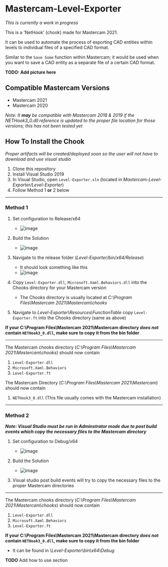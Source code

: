 # Mastercam-Level-Exporter
_This is currently a work in progress_

This is a 'NetHook' (chook) made for Mastercam 2021. 

It can be used to automate the process of exporting CAD entities within levels to individual files of a specified CAD format. 

Similar to the `Save Some` function within Mastercam; it would be used when you want to save a CAD entity as a separate file of a certain CAD format.

**TODO: Add picture here**

## Compatible Mastercam Versions
- Mastercam 2021
- Mastercam 2020

_Note: It **may** be compatible with Mastercam 2018 & 2019 if the NETHook3_0.dll reference is updated to the proper file location for those versions; this has not been tested yet_

## How To Install the Chook
_Proper artifacts will be created/deployed soon so the user will not have to download and use visual studio_
1. Clone this repository
2. Install Visual Studio 2019
3. In Visual Studio, open `Level-Exporter.sln` (located in _Mastercam-Level-Exporter/Level-Exporter_)
4. Follow Method 1 **or** 2 below 

---

### Method 1
1. Set configuration to Release/x64
   - ![image](https://user-images.githubusercontent.com/56398786/167949149-41a62689-8424-4a14-9275-b24b919c4f72.png)

2. Build the Solution
   - ![image](https://user-images.githubusercontent.com/56398786/167949983-9376219f-2600-4433-85b0-faf60ca41602.png)

3. Navigate to the release folder (_Level-Exporter/bin/x64/Release_)
   - It should look something like this
   - ![image](https://user-images.githubusercontent.com/56398786/167950976-4468a736-714f-4885-9a51-5e74d8af23c9.png)
   
4. Copy `Level-Exporter.dll`, `Microsoft.Xaml.Behaviors.dll` into the Chooks directory for your Mastercam version
   - The Chooks directory is usually located at _C:\Program Files\Mastercam 2021\Mastercam\chooks_

5. Navigate to _Level-Exporter\Resources\FunctionTable_ copy `Level-Exporter.ft` into the Chooks directory (same as above)
   
**If your C:\Program Files\Mastercam 2021\Mastercam directory _does not_ contain `NETHook3_0.dll`, make sure to copy it from the bin folder**

---
The Mastercam chooks directory (_C:\Program Files\Mastercam 2021\Mastercam\chooks_) should now contain
1. `Level-Exporter.dll`
2. `Microsoft.Xaml.Behaviors`
3. `Level-Exporter.ft`

The Mastercam Directory (_C:\Program Files\Mastercam 2021\Mastercam_) should now contain
1. `NETHook3_0.dll` (This file usually comes with the Mastercam installation)

---
### Method 2 
**_Note: Visual Studio must be run in Adminstrator mode due to post build events which copy the necessary files to the Mastercam directory_**
1. Set configuration to Debug/x64
   - ![image](https://user-images.githubusercontent.com/56398786/167948586-6b4ac143-0f16-42ed-8d0d-9403d89ec6ae.png)

2. Build the Solution
   - ![image](https://user-images.githubusercontent.com/56398786/167949983-9376219f-2600-4433-85b0-faf60ca41602.png)

3. Visual studio post build events will try to copy the necessary files to the proper Mastercam directories

---
The Mastercam chooks directory (_C:\Program Files\Mastercam 2021\Mastercam\chooks_) should now contain
1. `Level-Exporter.dll`
2. `Microsoft.Xaml.Behaviors`
3. `Level-Exporter.ft`

**If your C:\Program Files\Mastercam 2021\Mastercam directory _does not_ contain `NETHook3_0.dll`, make sure to copy it from the bin folder**
- It can be found in _\Level-Exporter\bin\x64\Debug_

**TODO** Add how to use section
